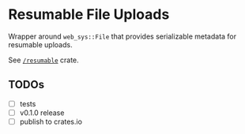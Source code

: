 # Resumable File Uploads

Wrapper around `web_sys::File` that provides serializable metadata for
resumable uploads.

See [`/resumable`](resumable/) crate.

## TODOs

- [ ] tests
- [ ] v0.1.0 release
- [ ] publish to crates.io
